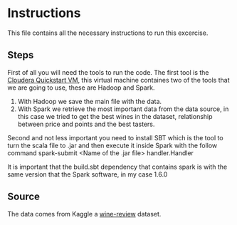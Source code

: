 # Instructions
This file contains all the necessary instructions to run this excercise.

## Steps
First of all you will need the tools to run the code. The first tool is the [Cloudera Quickstart VM](https://www.cloudera.com/downloads/quickstart_vms/5-13.html), this virtual machine containes two of the tools
that we are going to use, these are Hadoop and Spark.
1. With Hadoop we save the main file with the data.
2. With Spark we retrieve the most important data from the data source, in this case we tried to get the best wines in the dataset, relationship between price and points and the best tasters.

Second and not less important you need to install SBT which is the tool to turn the scala file to .jar and then execute it inside Spark with the follow command spark-submit <Name of the .jar file> handler.Handler

It is important that the build.sbt dependency that contains spark is with the same version that the Spark software, in my case 1.6.0

## Source
The data comes from Kaggle a [wine-review](https://www.kaggle.com/zynicide/wine-reviews) dataset.
